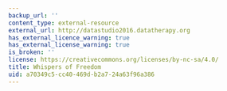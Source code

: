 ```yaml
---
backup_url: ''
content_type: external-resource
external_url: http://datastudio2016.datatherapy.org
has_external_licence_warning: true
has_external_license_warning: true
is_broken: ''
license: https://creativecommons.org/licenses/by-nc-sa/4.0/
title: Whispers of Freedom
uid: a70349c5-cc40-469d-b2a7-24a63f96a386
---
```

